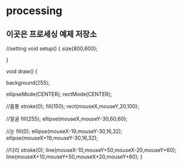 # processing

## 이곳은 프로세싱 예제 저장소

//setting
void setup()
{
size(800,600);
 
}
 
void draw()
{
  
  background(255);
  
ellipseMode(CENTER);
rectMode(CENTER);
 
//몸통
stroke(0);
fill(150);
rect(mouseX,mouseY,20,100);
 
//얼굴
fill(255);
ellipse(mouseX,mouseY-30,60,60);
 
//눈
fill(0);
ellipse(mouseX-19,mouseY-30,16,32);
ellipse(mouseX+19,mouseY-30,16,32);
 
//다리
stroke(0);
line(mouseX-10,mouseY+50,mouseX-20,mouseY+60);
line(mouseX+10,mouseY+50,mouseX+20,mouseY+60);
}
